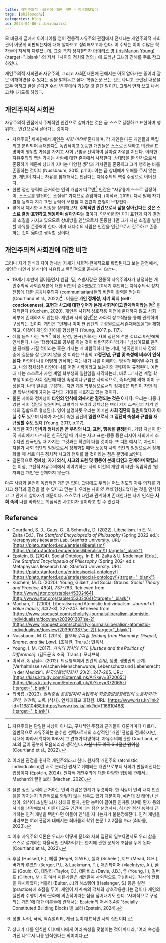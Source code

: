 ```yaml
---
title: 개인주의적 사회관에 대한 비판 — 정리해보았다
tags: [philosophy]
categories: blog
id: 2024-04-06-individualist
---
```

모 비공개 글에서 아이디어를 얻어 전통적 자유주의 관점에서 전제되는 개인주의적 사회관이 어떻게 비판되는지에 대해 알아보고 정리해보고자 한다. 이 주제는 이미 수많은 학자들이 자세히 다루었는데, 그중 특히 정치철학자 [아이리스 영 (Iris Marion Young)](https://en.wikipedia.org/wiki/Iris_Marion_Young){:target="_blank"}의 저서「차이의 정치와 정의」에 드러난 그녀의 견해를 주로 참고하였다. <!--more-->

개인주의적 사회관과 자유주의, 그리고 사회존재론에 관해서는 아직 알아가는 중이라 잘못 이해하였을 수 있다는 점을 밝혀두고 싶다. 학술논문 쓰는 것도 아니고 관련된 내용을 모두 익히고 글을 쓴다면 수십 년 후에야 가능할 것 같단 말이지. 그래서 먼저 쓰고 나서 고쳐나가도록 하겠다.

## 개인주의적 사회관
자유주의적 관점에서 주체적인 인간으로 살아가는 것은 곧 스스로 결정하고 표현하며 행위하는 인간으로서 살아가는 것이다. 
- 자유주의[^1] 세계관에서 개인은 *사회 이전에*  존재하며, 각 개인은 다른 개인들과 독립되고 분리되어 존재한다[^2]. 독립적이고 동등한 개인들은 스스로 선택하고 의견을 표명하며 행위할 자유를 가지고 사회 규범을 선택하여 살아갈 자유를 지닌다. 이러한 자유주의의 핵심 가치는 사람에 대한 존중에서 시작한다. 상대방을 한 인간으로서 존중하기 때문에 상대가 지니는 다양한 생각과 가치관을 존중하고 그가 행하는 바를 존중하는 것이다 (Nussbaum, 2015, p.113).  이는 곧 상대에게 위해를 주지 않는 한, 개인이 지니는 자유를 침해해서는 안된다는 자유주의의 핵심 주장으로 이어진다. 
- 한편 정신 능력에 근거하는 인격 개념에 따르면[^3] 인간은 "자유롭게 스스로 결정하며, 스스로를 발현하는 소질을" 가지므로 존엄하다. (이석배, 2019).  다시 말해 자기 결정 능력과 자기 표현 능력이 보장될 때 인간의 존엄이 보장된다.
- 앞에서 제시한 두 입장을 정리해보자. **주체적인 인간으로서 삶을 살아간다는 것은 스스로 결정⋅표현하고 행동하며 살아간다는 것**이다. 인간이라면 자기 표현과 자기 결정의 소질을 가지고 있으므로 상대방을 인간으로서 존중한다면 그가 지닌 소질을 발현할 자유를 존중해야 한다. 아마 대다수의 사람은 인간을 인간으로서 간주하고 존중하는 것이 옳다고 생각할 것이다.

## 개인주의적 사회관에 대한 비판
그러나 자기 인식과 자아 정체성 자체가 사회적⋅관계적으로 확립된다고 보는 관점에서, 개인은 타인과 분리되어 자유롭고 독립적으로 존재하지 않는다.
- 19세기 후반에 접어들면서 벤담, 밀, 스펜서같은 전통적 자유주의자가 상정하는 개인주의적 사회존재론에 대한 비판이 증가했었고 20세기 후반에는 자유주의적 정치 전통에 대한 공동체주의자 (communitarian)들의 비판이 활력을 얻는다 (Courtland et al., 2022)[^4] . 이들은 **개인 정체성, 자기 의식 (self-conciousness), 표현과 사고에 대한 언어가 본래 사회적이고 관계적이라는 점[^5]** 을 지적한다 (Kuchem, 2020). 개인은 사회적 상호작용 이전에 존재하지 않고 사회 외부에 존재하지도 않는다. 개인과 사회 집단[^6]은 사회적 상호작용을 통해 관계하며 구성되는 것이다. 개인은 "언제나 이미 한 집단의 구성원으로서 존재해왔음"을 체험하고, 이것이 개인의 자아를 형성한다 (Young, 2017, p. 117).
- 예를 들어 나는 *이미* [^7] 학생, 남성, 한국인이라는 사회 집단에 속한 것으로 타인에게 인식된다. 나는 '학생이므로 공부를 하는 것이 바람직하다'라거나 '남성이므로 듬직한 풍채를 가질 것이라는 혹은 가지는 게 바람직하다'는 기대, '한국인이니까 강의 중에 질문을 잘 던지지 않을 것'이라는 모종의 **고정관념, 규범 및 속성에 비추어 인식된다**. 타인이 나를 어떻게 인식하는지는 내가 나를 이해하는 방식과 떼어낼 수가 없고, 나의 정체성은 타인이 나를 어떤 사람이라고 보는지와 관련하여 규정된다. 예컨대 나는 스스로가 자연 계열 학부생의 일원임을 자각하는데, 바로 그 '자연 계열 학부생'이라는 사회 집단에 대한 속성이나 규범은 사회적으로, 즉 타인에 의해 이미 구성된다. 나의 일부를 구성하는 자연 계열 학부생으로서의 정체성은 타인이 자연 계열 학부생에게 가지는 규범과 기대를 내포하고 있는 것이다. 
- 물론 자아와 정체성이 **타인의 인식에 의해서만 결정되는 것은 아니다**. 우리는 다종다양한 사회 집단의 일원이며, 그렇기에 우리의 정체성은 여러 가지 소속감과 자기 인식의 집합으로 형성된다. 영이 설명하듯 우리는 어떠한 **사회 집단의 일원이었다가 아닐 수도** 있으며 나아가 자신이 속한 집단의 **일원으로서 그 집단의 속성과 규범을 재규정할 수도** 있다 (Young, 2017, p.117). 
- 이러한 **자기 인식과 정체성은 곧 우리의 사고, 표현, 행동을 결정**한다. 가령 자신이 한국 사회에서 다수자인 한국인일 때 가지는 사고⋅표현⋅행동 등은 러시아 사회에서 소수자인 한국인일 때 가지는 그것과는 확연히 다를 것이다. 또 다른 예시로, 자신이 자본가 사회 집단의 일원으로서 정체화할 때와 노동자 사회 집단의 일원으로서 정체화할 때 서로 다른 정치적 사고와 행위를 할 것이라는 점은 분명해 보인다.
- 결론적으로 **정체성, 자기 의식, 사고와 표현 및 행동이 본래 타인과 관계하며 확립**되는 이상, 고전적 자유주의에서 이야기하는 '사회 이전의 개인'과 타인-독립적인 '원자화된 개인'은 존재하지 않는다.

다른 사람과 온전히 독립적인 개인은 없다. 그럼에도 우리는 어느 정도의 자유 의지를 가지고 생각과 결정을 할 수 있다고 믿는다. 우리는 사회*와 함께*  형성되었다는 것을 인식하고 그 안에서 살아가기 때문이다. 스스로가 타인과 관계하며 존재한다는 자기 인식은 **사회 속의** 나를 바라보는 핵심적인 사고이자 틀이라고 할 수 있겠다. 

[^1]: 자유주의는 단일한 사상이 아니고, 구체적인 주장과 근거들이 이론가마다 다르다. 일반적으로 자유주의는 순수한 선택자로서의 추상적인 '개인' 관념을 전제하지만, 시대에 따라서 학자에 따라서 그 견해가 다양하다. 자유주의에 관한 Courtland, et al.의 글이 공부에 도움되리라 생각한다. ~~사실 나도 아직 3.4절만 읽어봄~~ (Courtland et al., 2022).

[^2]: 이러한 관점을 원자적 개인주의라고 한다. 원자적 개인주의 (atomistic individualism)란 서로 분리된 원자로 이해되는 개인으로부터 사회가 만들어진다는 입장이다 (Epstein, 2024). 원자적 개인주의에 대한 다양한 입장에 관해서는 Machan의 글을 보라 (Machan, 2020).

[^3]: 물론 정신 능력에 근거하는 인격 개념은 한계가 뚜렷하다. 한 사람이 인격 내지 인간됨을 가지는지 직관적으로 와닿지 않는 경우도 있기 때문이다. 예컨대 갓 태어난 신생아, 의식이 소실된 뇌사 상태의 환자, 판단 능력이 결여된 인지증 (치매) 환자 등의 사례를 생각해보자. 이들이 모두 인간이라는 점은 분명하다. 하지만 정신 능력에 근거하는 인격 개념을 택한다면 이들이 인격을 지니는지가 불분명해진다. 인격 개념을 바라보는 여러 관점에 대해서는 최바름의 학위 논문 1.2.2절을 보라 (최바름, 2023).

[^4]: 이후 자유주의 이론은 우리가 어떻게 문화와 사회 집단의 일부이면서도 우리 삶을 스스로 설계하는 자율적인 선택자이기도 한지에 관한 문제에 초점을 두게 된다 (Courtland et al., 2022).

[^5]: 후설 (Husserl, E.), 헤겔 (Hegel, G.W.F.), 셸러 (Scheler), 미드 (Mead, G.H.), 버거와 루크만 (Berger, P.L. & Luckmann, T.), 매킨타이어 (MacIntyre, A.), 굴드 (Gould, C), 테일러 (Taylor, C.), 데이비스 (Davis, J.B.), 영 (Young, I.), 길버트 (Gilbert, M.) 등 여러 이론가들은 개인들이 사회적으로 구성된다는 각자의 관점을 제시하였다; 버틀러 (Bulter, J.)와 해스랭어 (Haslanger, S.) 등은 실천 (practice)에 초점을 두어, 개인이 세계 속의 객체와 상호작용한다는 점이나 개인의 실천과 수행이 사회⋅문화에 의존적이라는 점을 짚어내기도 한다. '사회적으로 구성되는 개인'에 대한 이론들에 관해서는 Epstein의 저서 3.4절 'Socially Constituted Building Blocks'을 보라 (Epstein, 2024).

[^6]: 성별, 나이, 국적, 섹슈얼리티, 계급 등이 대표적인 사회 집단이다.

[^7]: 상대가 나를 인식한 이후에 나에게 여러 속성을 덧붙이는 것이 아니라, '여러 속성을 가진 나'로서 나를 인식한다는 의미이다.


## Reference
- Courtland, S. D., Gaus, G., & Schmidtz, D. (2022). Liberalism. In E. N. Zalta (Ed.), *The Stanford Encyclopedia of Philosophy* (Spring 2022 ed.): Metaphysics Research Lab, Stanford University. URL: [https://plato.stanford.edu/entries/liberalism/](https://plato.stanford.edu/entries/liberalism/){:target="_blank"}
- Epstein, B. (2024). Social Ontology. In E. N. Zalta & U. Nodelman (Eds.), *The Stanford Encyclopedia of Philosophy* (Spring 2024 ed.): Metaphysics Research Lab, Stanford University. URL: [https://plato.stanford.edu/entries/social-ontology/](https://plato.stanford.edu/entries/social-ontology/){:target="_blank"}
- Kuchem, M. D. (2020). Young, Gilbert, and Social Groups. *Social Theory and Practice, 46*(4), 737-763. Retrieved from [http://www.jstor.org/stable/45302464](http://www.jstor.org/stable/45302464){:target="_blank"}
- Machan, T. (2000). Liberalism and Atomistic Individualism. *Journal of Value Inquiry, 34*(2-3), 227-247. Retrieved from [https://www.proquest.com/scholarly-journals/liberalism-atomistic-individualism/docview/203901387/se-2](https://www.proquest.com/scholarly-journals/liberalism-atomistic-individualism/docview/203901387/se-2){:target="_blank"}
- Nussbaum, M. C. (2015). *혐오와 수치심. [Hiding from Humanity: Disgust, Shame, and the Law]*. (조계원, Trans.): 민음사.
- Young, I. M. (2017). *차이의 정치와 정의. [Justice and the Politics of Difference].* (김도균 & 조국, Trans.): 모티브북.
- 이석배, & 김필수. (2012). 의료영역에서 인간의 존엄, 생명, 생명권의 관계. [Verhaltnisse zwischen Menschenwurde, Lebenschutz und Lebensrecht in der Medizin]. *한국의료법학회지, 20*(2), 247-265. URL: [https://kiss.kstudy.com/ExternalLink/Ar?key=3720655](https://kiss.kstudy.com/ExternalLink/Ar?key=3720655){:target="_blank"}
- 최바름. (2023). *권리중심 공공일자리 사업에서 최중증발달장애인의 노동자되기: 권리, 인간됨, 노동*. (석사). 연세대학교 대학원. URL: [https://www.riss.kr/link?id=T16810468](https://www.riss.kr/link?id=T16810468){:target="_blank"}